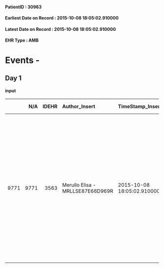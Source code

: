 
#### PatientID : 30963
#### Earliest Date on Record : 2015-10-08 18:05:02.910000
#### Latest Date on Record : 2015-10-08 18:05:02.910000
#### EHR Type : AMB

# Events - 

## Day 1

#### input
|      |    N/A |   IDEHR | Author_Insert                    | TimeStamp_Insert           | EHRType   |   PatientID |   IDDigitalSignDocument | persone_vicine   |   Unnamed: 0_x.1 |   IDANAMNESI_SOCIALE | Patient    | FamigliaAltro   | Paziente_T   | FamigliaAltro_T   |   Non_Rilevabile_x.1 | Note_Non_Rilevabile_x.1   | opt_Problemi   | Note_I                                                          | ds_note_timori                                                                     | chk_contr_sintomi   | opt_paziente_a   | opt_famiglia_a   | opt_adeguatezza   | opt_paziente_solo   | ds_note_con                                                                                                                                                                                                                                                             | opt_presente_assente   | Presenza_minori   | Caregiver_principale   | opt_capacita         | ds_familiari_coinv   | opt_necessario   | opt_presente   | opt_risorse_ec   | opt_paziente_psi   | opt_Ins_vol   | ds_note_prio                                                                                                                                                              | opt_paziente_ad   | opt_caregiver_ad   | opt_esenzione   | opt_inv_civile   |   ds_codice_es | Needs     | Domestic partnership   | Fragility                    | opt_disponibilita_f   | opt_indennita_acc   | opt_legge   | opt_famiglia_psi   | opt_disponibilit_paz   |
|-----:|-------:|--------:|:---------------------------------|:---------------------------|:----------|------------:|------------------------:|:-----------------|-----------------:|---------------------:|:-----------|:----------------|:-------------|:------------------|---------------------:|:--------------------------|:---------------|:----------------------------------------------------------------|:-----------------------------------------------------------------------------------|:--------------------|:-----------------|:-----------------|:------------------|:--------------------|:------------------------------------------------------------------------------------------------------------------------------------------------------------------------------------------------------------------------------------------------------------------------|:-----------------------|:------------------|:-----------------------|:---------------------|:---------------------|:-----------------|:---------------|:-----------------|:-------------------|:--------------|:--------------------------------------------------------------------------------------------------------------------------------------------------------------------------|:------------------|:-------------------|:----------------|:-----------------|---------------:|:----------|:-----------------------|:-----------------------------|:----------------------|:--------------------|:------------|:-------------------|:-----------------------|
| 9771 |   9771 |    3563 | Merullo Elisa - MRLLSE87E66D969R | 2015-10-08 18:05:02.910000 | AMB       |       30963 |                  154429 | N/A              |             1598 |                 1106 | Parziale#2 | Si#1            | No#0         | Si#1              |                    0 | NR                        | No#0           | Coniuge consapevole ma completamente nel panico nella gestione. | La pz vorrebbe il controllo dei sintomi e teme un peggioramento clinico improvviso | controllo sintomi#0 | Indefinite#2     | Congruenti#1     | Si#1              | No#0                | Il pz vive solo. Presente un figlio medico che lavoro all'istituto (collega e amico della Dott.ssa Minutiello). Il figlio medico √® disponibile. Presente un altro figlio che vive a Lussemburgo ed √® informato della situazione clinica. La coniuge √® molto agitata. | Presente#1             | No#0              | Coniuge                | Non incrementabile#2 | son                  | Si#1             | No#0           | Adeguate#1       | No#0               | Si#1          | Il bisogno espresso √® a livello clinico. Spiegato il setting domicilio. Dubbi sulla fattibilit√† dell'assistenza vista l'impressione di agitazione totale della coniuge. | Parziale#1        | Totale#2           | Si#1            | No#0             |             48 | Clinici#0 | Coniuge/Convivente#0   | sovraccarico assistenziale#4 | Da verificare#2       | No#0                | No#0        | No#0               | Da verificare#2        |


